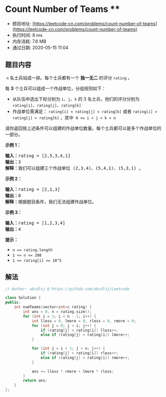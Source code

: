 # Count Number of Teams **
- 题目地址: [https://leetcode-cn.com/problems/count-number-of-teams](https://leetcode-cn.com/problems/count-number-of-teams)
- 执行时间: 8 ms
- 内存消耗: 7.6 MB
- 通过日期: 2020-05-15 11:04

## 题目内容
<p> <code>n</code> 名士兵站成一排。每个士兵都有一个 <strong>独一无二</strong> 的评分 <code>rating</code> 。</p>

<p>每 <strong>3</strong> 个士兵可以组成一个作战单位，分组规则如下：</p>

<ul>
	<li>从队伍中选出下标分别为 <code>i</code>、<code>j</code>、<code>k</code> 的 3 名士兵，他们的评分分别为 <code>rating[i]</code>、<code>rating[j]</code>、<code>rating[k]</code></li>
	<li>作战单位需满足： <code>rating[i] < rating[j] < rating[k]</code> 或者 <code>rating[i] > rating[j] > rating[k]</code> ，其中  <code>0 <= i < j < k < n</code></li>
</ul>

<p>请你返回按上述条件可以组建的作战单位数量。每个士兵都可以是多个作战单位的一部分。</p>



<p><strong>示例 1：</strong></p>

<pre><strong>输入：</strong>rating = [2,5,3,4,1]
<strong>输出：</strong>3
<strong>解释：</strong>我们可以组建三个作战单位 (2,3,4)、(5,4,1)、(5,3,1) 。
</pre>

<p><strong>示例 2：</strong></p>

<pre><strong>输入：</strong>rating = [2,1,3]
<strong>输出：</strong>0
<strong>解释：</strong>根据题目条件，我们无法组建作战单位。
</pre>

<p><strong>示例 3：</strong></p>

<pre><strong>输入：</strong>rating = [1,2,3,4]
<strong>输出：</strong>4
</pre>



<p><strong>提示：</strong></p>

<ul>
	<li><code>n == rating.length</code></li>
	<li><code>1 <= n <= 200</code></li>
	<li><code>1 <= rating[i] <= 10^5</code></li>
</ul>


## 解法
```cpp
// Author: abcdlsj @ https://github.com/abcdlsj/Leetcode

class Solution {
public:
    int numTeams(vector<int>& rating) {
        int ans = 0, n = rating.size();
        for (int i = 1; i < n - 1; i++) {
            int lless = 0, lmore = 0, rless = 0, rmore = 0;
            for (int j = 0; j < i; j++) {
                if (rating[j] < rating[i]) lless++;
                else if (rating[j] > rating[i]) lmore++;
            }

            for (int j = i + 1; j < n; j++) {
                if (rating[j] < rating[i]) rless++;
                else if (rating[j] > rating[i]) rmore++;
            }

            ans += lless * rmore + lmore * rless;
        }
        return ans;
    }
};

```